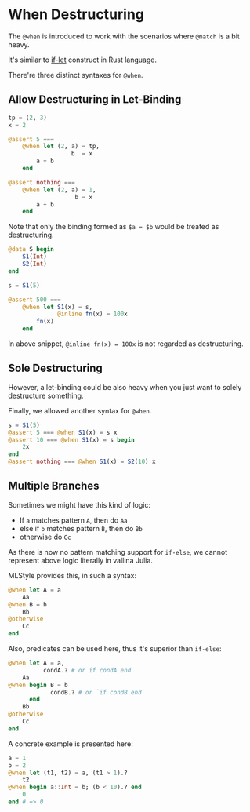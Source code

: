 When Destructuring
===========================

The `@when` is introduced to work with the scenarios where `@match` is a bit heavy.

It's similar to [if-let](https://doc.rust-lang.org/rust-by-example/flow_control/if_let.html) construct in Rust language.


There're three distinct syntaxes for `@when`.

Allow Destructuring in Let-Binding
-----------------------------------------------------------------

```julia
tp = (2, 3)
x = 2

@assert 5 ===
    @when let (2, a) = tp,
                  b  = x
        a + b
    end

@assert nothing ===
    @when let (2, a) = 1,
                   b = x
        a + b
    end
```

Note that only the binding formed as `$a = $b` would be treated as destructuring.

```julia
@data S begin
    S1(Int)
    S2(Int)
end

s = S1(5)

@assert 500 ===
    @when let S1(x) = s,
              @inline fn(x) = 100x
        fn(x)
    end
```

In above snippet, `@inline fn(x) = 100x` is not regarded as destructuring.


Sole Destructuring
----------------------------

However, a let-binding could be also heavy when you just want to solely destructure something.

Finally, we allowed another syntax for `@when`.

```julia
s = S1(5)
@assert 5 === @when S1(x) = s x
@assert 10 === @when S1(x) = s begin
    2x
end
@assert nothing === @when S1(x) = S2(10) x
```

Multiple Branches
----------------------------------

Sometimes we might have this kind of logic:

- If `a` matches pattern `A`, then do `Aa`
- else if `b` matches pattern `B`, then do `Bb`
- otherwise do `Cc`


As there is now no pattern matching support for `if-else`,
we cannot represent above logic literally in vallina Julia.

MLStyle provides this, in such a syntax:

```julia
@when let A = a
    Aa
@when B = b
    Bb
@otherwise
    Cc
end
```

Also, predicates can be used here, thus it's superior than
`if-else`:

```julia
@when let A = a,
          condA.? # or if condA end
    Aa
@when begin B = b
            condB.? # or `if condB end`
      end
    Bb
@otherwise
    Cc
end
```

A concrete example is presented here:

```julia
a = 1
b = 2
@when let (t1, t2) = a, (t1 > 1).?
    t2
@when begin a::Int = b; (b < 10).? end
    0
end # => 0
```